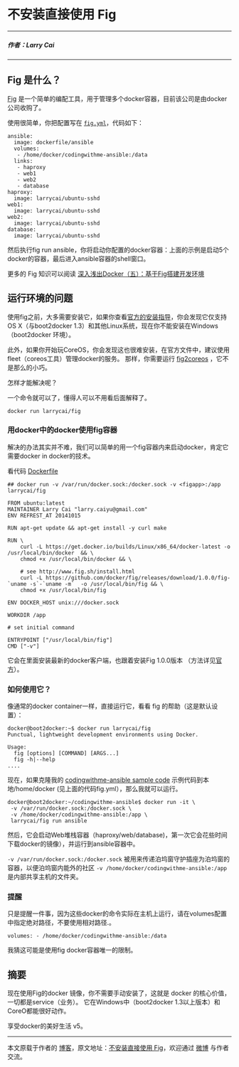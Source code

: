 # 不安装直接使用 Fig

---

##### 作者：Larry Cai

---

## Fig 是什么？

[Fig](http://fig.sh) 是一个简单的编配工具，用于管理多个docker容器，目前该公司是由docker公司收购了。

使用很简单，你把配置写在 [`fig.yml`](https://github.com/larrycai/codingwithme-ansible/blob/master/fig.yml)，代码如下：

```
ansible:
  image: dockerfile/ansible
  volumes: 
   - /home/docker/codingwithme-ansible:/data
  links: 
   - haproxy
   - web1
   - web2
   - database
haproxy:
  image: larrycai/ubuntu-sshd
web1:
  image: larrycai/ubuntu-sshd
web2:
  image: larrycai/ubuntu-sshd
database:
  image: larrycai/ubuntu-sshd
```

然后执行fig run ansible，你将启动你配置的docker容器：上面的示例是启动5个docker的容器，最后进入ansible容器的shell窗口。

更多的 Fig 知识可以阅读 [深入浅出Docker（五）：基于Fig搭建开发环境](https://docker.cn/p/docker-build-development-environment-based-on-fig)

## 运行环境的问题

使用fig之前，大多需要安装它，如果你查看[官方的安装指导](http://www.fig.sh/install.html)，你会发现它仅支持OS X（与boot2docker 1.3）和其他Linux系统，现在你不能安装在Windows（boot2docker 环境）。

此外，如果你开始玩CoreOS，你会发现这也很难安装，在官方文件中，建议使用fleet（coreos工具）管理docker的服务。 那样，你需要运行 [fig2coreos](https://github.com/centurylinklabs/fig2coreos) ，它不是那么的小巧。

怎样才能解决呢？

一个命令就可以了，懂得人可以不用看后面解释了。

```
docker run larrycai/fig
```

### 用docker中的docker使用fig容器

解决的办法其实并不难，我们可以简单的用一个fig容器内来启动docker，肯定它需要docker in docker的技术。

看代码 [Dockerfile](https://github.com/larrycai/docker-images/blob/master/fig/Dockerfile)

```
## docker run -v /var/run/docker.sock:/docker.sock -v <figapp>:/app larrycai/fig

FROM ubuntu:latest
MAINTAINER Larry Cai "larry.caiyu@gmail.com"
ENV REFREST_AT 20141015

RUN apt-get update && apt-get install -y curl make

RUN \
    curl -L https://get.docker.io/builds/Linux/x86_64/docker-latest -o /usr/local/bin/docker  && \
    chmod +x /usr/local/bin/docker && \

    # see http://www.fig.sh/install.html 
    curl -L https://github.com/docker/fig/releases/download/1.0.0/fig-`uname -s`-`uname -m`  -o /usr/local/bin/fig && \
    chmod +x /usr/local/bin/fig 

ENV DOCKER_HOST unix:///docker.sock

WORKDIR /app

# set initial command

ENTRYPOINT ["/usr/local/bin/fig"]
CMD ["-v"]
```

它会在里面安装最新的docker客户端，也跟着安装Fig 1.0.0版本 （方法详见[官方](http://www.fig.sh/install.html)）。

### 如何使用它？

像通常的docker container一样，直接运行它，看看 fig 的帮助（这是默认设置）：

```
docker@boot2docker:~$ docker run larrycai/fig
Punctual, lightweight development environments using Docker.

Usage:
  fig [options] [COMMAND] [ARGS...]
  fig -h|--help
....
```

现在，如果克隆我的 [codingwithme-ansible sample code](https://github.com/larrycai/codingwithme-ansible) 示例代码到本地/home/docker (见上面的代码fig.yml），那么我就可以运行。

```
docker@boot2docker:~/codingwithme-ansible$ docker run -it \
 -v /var/run/docker.sock:/docker.sock \
 -v /home/docker/codingwithme-ansible:/app \
 larrycai/fig run ansible
```

然后，它会启动Web堆栈容器（haproxy/web/database)，第一次它会花些时间下载docker的镜像），并运行到ansible容器中。

`-v /var/run/docker.sock:/docker.sock` 被用来传递泊坞窗守护插座为泊坞窗的容器，以便泊坞窗内能外的社区 `-v /home/docker/codingwithme-ansible:/app`是内部共享主机的文件夹。

### 提醒

只是提醒一件事，因为这些docker的命令实际在主机上运行，请在volumes配置中指定绝对路径，不要使用相对路径.。

```
volumes: - /home/docker/codingwithme-ansible:/data
```

我猜这可能是使用fig docker容器唯一的限制。

## 摘要

现在使用Fig的docker 镜像，你不需要手动安装了，这就是 docker 的核心价值，一切都是service（业务）。 它在Windows中（boot2docker 1.3以上版本）和CoreO都能很好动作。

享受docker的美好生活 v5。

---

本文原载于作者的 [博客](http://larrycaiyu.com/)，原文地址：[不安装直接使用 Fig](http://larrycaiyu.com/2014/10/30/running-fig-without-installation-in-docker-host.html)，欢迎通过 [微博](http://weibo.com/124565421?sudaref=larrycaiyu.com) 与作者交流。